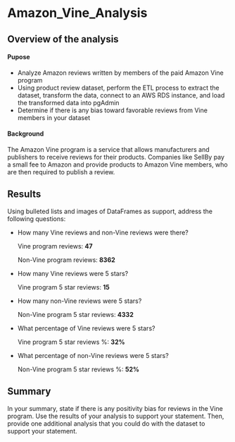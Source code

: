 # Amazon_Vine_Analysis

## Overview of the analysis

#### Pupose
- Analyze Amazon reviews written by members of the paid Amazon Vine program
- Using product review dataset, perform the ETL process to extract the dataset, transform the data, connect to an AWS RDS instance, and load the transformed data into pgAdmin
- Determine if there is any bias toward favorable reviews from Vine members in your dataset

#### Background
The Amazon Vine program is a service that allows manufacturers and publishers to receive reviews for their products. Companies like SellBy pay a small fee to Amazon and provide products to Amazon Vine members, who are then required to publish a review.

## Results
Using bulleted lists and images of DataFrames as support, address the following questions:

- How many Vine reviews and non-Vine reviews were there?

  Vine program reviews: **47** 
  
  Non-Vine program reviews: **8362**
- How many Vine reviews were 5 stars?

  Vine program 5 star reviews: **15** 
- How many non-Vine reviews were 5 stars?

  Non-Vine program 5 star reviews: **4332**
- What percentage of Vine reviews were 5 stars?

  Vine program 5 star reviews %: **32%**
- What percentage of non-Vine reviews were 5 stars?

  Non-Vine program 5 star reviews %: **52%**
  
## Summary
In your summary, state if there is any positivity bias for reviews in the Vine program. Use the results of your analysis to support your statement. Then, provide one additional analysis that you could do with the dataset to support your statement.
